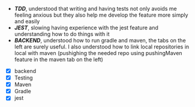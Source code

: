 - ***TDD***, understood that writing and having tests not only avoids me feeling anxious but they also help me develop the feature more simply and easily
- ***JEST***, slowing having experience with the jest feature and understanding how to do things with it
- ***BACKEND***, understood how to run gradle and maven, the tabs on the left are surely useful. I also understood how to link local repositories in local with maven (pushighing the needed repo using pushingMaven feature in the maven tab on the left)

- [x] backend
- [x] Testing
- [x] Maven
- [x] Gradle
- [x] jest    